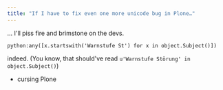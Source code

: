 ```yaml
---
title: "If I have to fix even one more unicode bug in Plone…"
---
```



<p>… I'll piss fire and brimstone on the devs. </p>

<pre><code>python:any([x.startswith('Warnstufe St') for x in object.Subject()])
</code></pre>

<p>indeed. (You know, that should've read <code>u'Warnstufe Störung' in object.Subject()</code>)</p><ul class="filed-as"><li>cursing Plone</li></ul>